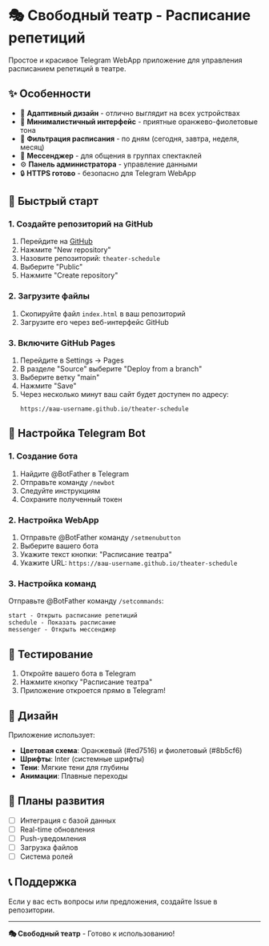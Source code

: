 # 🎭 Свободный театр - Расписание репетиций

Простое и красивое Telegram WebApp приложение для управления расписанием репетиций в театре.

## ✨ Особенности

- 📱 **Адаптивный дизайн** - отлично выглядит на всех устройствах
- 🎨 **Минималистичный интерфейс** - приятные оранжево-фиолетовые тона
- 📅 **Фильтрация расписания** - по дням (сегодня, завтра, неделя, месяц)
- 💬 **Мессенджер** - для общения в группах спектаклей
- ⚙️ **Панель администратора** - управление данными
- 🔒 **HTTPS готово** - безопасно для Telegram WebApp

## 🚀 Быстрый старт

### 1. Создайте репозиторий на GitHub
1. Перейдите на [GitHub](https://github.com)
2. Нажмите "New repository"
3. Назовите репозиторий: `theater-schedule`
4. Выберите "Public"
5. Нажмите "Create repository"

### 2. Загрузите файлы
1. Скопируйте файл `index.html` в ваш репозиторий
2. Загрузите его через веб-интерфейс GitHub

### 3. Включите GitHub Pages
1. Перейдите в Settings → Pages
2. В разделе "Source" выберите "Deploy from a branch"
3. Выберите ветку "main"
4. Нажмите "Save"
5. Через несколько минут ваш сайт будет доступен по адресу:
   ```
   https://ваш-username.github.io/theater-schedule
   ```

## 🔧 Настройка Telegram Bot

### 1. Создание бота
1. Найдите @BotFather в Telegram
2. Отправьте команду `/newbot`
3. Следуйте инструкциям
4. Сохраните полученный токен

### 2. Настройка WebApp
1. Отправьте @BotFather команду `/setmenubutton`
2. Выберите вашего бота
3. Укажите текст кнопки: "Расписание театра"
4. Укажите URL: `https://ваш-username.github.io/theater-schedule`

### 3. Настройка команд
Отправьте @BotFather команду `/setcommands`:
```
start - Открыть расписание репетиций
schedule - Показать расписание
messenger - Открыть мессенджер
```

## 📱 Тестирование

1. Откройте вашего бота в Telegram
2. Нажмите кнопку "Расписание театра"
3. Приложение откроется прямо в Telegram!

## 🎨 Дизайн

Приложение использует:
- **Цветовая схема**: Оранжевый (#ed7516) и фиолетовый (#8b5cf6)
- **Шрифты**: Inter (системные шрифты)
- **Тени**: Мягкие тени для глубины
- **Анимации**: Плавные переходы

## 🔮 Планы развития

- [ ] Интеграция с базой данных
- [ ] Real-time обновления
- [ ] Push-уведомления
- [ ] Загрузка файлов
- [ ] Система ролей

## 📞 Поддержка

Если у вас есть вопросы или предложения, создайте Issue в репозитории.

---

**🎭 Свободный театр** - Готово к использованию! 
